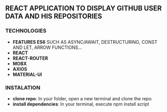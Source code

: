 ## REACT APPLICATION TO DISPLAY GITHUB USER DATA AND HIS REPOSITORIES

### TECHNOLOGIES

* **FEATURES ES6** SUCH AS ASYNC/AWAIT, DESTRUCTURING, CONST AND LET, ARROW FUNCTIONS...
* **REACT**
* **REACT-ROUTER**
* **MOBX**
* **AXIOS**
* **MATERIAL-UI**

### INSTALATION

* **clone repo**: In your folder, open a new terminal and clone the repo
* **install dependencies**: In your terminal, execute npm install script